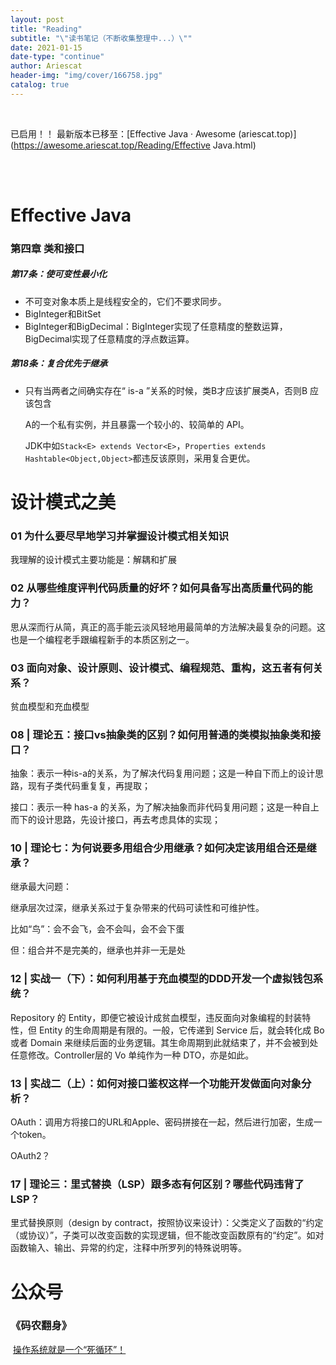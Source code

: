 ```yaml
---
layout: post
title: "Reading"
subtitle: "\"读书笔记（不断收集整理中...）\""
date: 2021-01-15
date-type: "continue"
author: Ariescat
header-img: "img/cover/166758.jpg"
catalog: true
---
```




<br>

已启用！！ 最新版本已移至：[Effective Java · Awesome (ariescat.top)](https://awesome.ariescat.top/Reading/Effective Java.html)

<br>

<br>



#  Effective Java

### 第四章 类和接口

##### 第17条：使可变性最小化

- 不可变对象本质上是线程安全的，它们不要求同步。
- BigInteger和BitSet
- BigInteger和BigDecimal：BigInteger实现了任意精度的整数运算，BigDecimal实现了任意精度的浮点数运算。

##### 第18条：复合优先于继承

- 只有当两者之间确实存在“ is-a ”关系的时候，类B才应该扩展类A，否则B 应该包含 

  A的一个私有实例，并且暴露一个较小的、较简单的 API。

  JDK中如`Stack<E> extends Vector<E>`，`Properties extends Hashtable<Object,Object>`都违反该原则，采用复合更优。

# 设计模式之美

### 01 为什么要尽早地学习并掌握设计模式相关知识

我理解的设计模式主要功能是：解耦和扩展

### 02 从哪些维度评判代码质量的好坏？如何具备写出高质量代码的能力？

思从深而行从简，真正的高手能云淡风轻地用最简单的方法解决最复杂的问题。这也是一个编程老手跟编程新手的本质区别之一。

### 03 面向对象、设计原则、设计模式、编程规范、重构，这五者有何关系？

贫血模型和充血模型

### 08 | 理论五：接口vs抽象类的区别？如何用普通的类模拟抽象类和接口？

抽象：表示一种is-a的关系，为了解决代码复用问题；这是一种自下而上的设计思路，现有子类代码重复复，再提取；

接口：表示一种 has-a 的关系，为了解决抽象而非代码复用问题；这是一种自上而下的设计思路，先设计接口，再去考虑具体的实现；

### 10 | 理论七：为何说要多用组合少用继承？如何决定该用组合还是继承？

继承最大问题：

继承层次过深，继承关系过于复杂带来的代码可读性和可维护性。

比如“鸟”：会不会飞，会不会叫，会不会下蛋

但：组合并不是完美的，继承也并非一无是处

### 12 | 实战一（下）：如何利用基于充血模型的DDD开发一个虚拟钱包系统？

Repository 的 Entity，即便它被设计成贫血模型，违反面向对象编程的封装特性，但 Entity 的生命周期是有限的。一般，它传递到 Service 后，就会转化成 Bo 或者 Domain 来继续后面的业务逻辑。其生命周期到此就结束了，并不会被到处任意修改。Controller层的 Vo 单纯作为一种 DTO，亦是如此。

### 13 | 实战二（上）：如何对接口鉴权这样一个功能开发做面向对象分析？

OAuth：调用方将接口的URL和Apple、密码拼接在一起，然后进行加密，生成一个token。

OAuth2？

### 17 | 理论三：里式替换（LSP）跟多态有何区别？哪些代码违背了LSP？

里式替换原则（design by contract，按照协议来设计）：父类定义了函数的“约定（或协议）”，子类可以改变函数的实现逻辑，但不能改变函数原有的“约定”。如对函数输入、输出、异常的约定，注释中所罗列的特殊说明等。





# 公众号

### 《码农翻身》

​	[操作系统就是一个“死循环”！](https://mp.weixin.qq.com/s/FEDeJqyxO7rJVnlKCNWwGw)